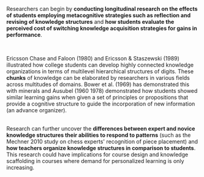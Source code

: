 <p><span style=font-weight: 400;>Researchers can begin by </span><strong>conducting longitudinal research on the effects of students employing metacognitive strategies such as reflection and revising of knowledge structures</strong><span style=font-weight: 400;> and </span><strong>how students evaluate the perceived cost of switching knowledge acquisition strategies for gains in performance</strong><span style=font-weight: 400;>.</span></p>  <p> </p>  <p><span style=font-weight: 400;>Ericsson Chase and Faloon (1980) and Ericsson &amp; Staszewski (1989) illustrated how college students can develop highly connected knowledge organizations in terms of multilevel hierarchical structures of digits. These </span><strong>chunks</strong><span style=font-weight: 400;> of knowledge can be elaborated by researchers in various fields across multitudes of domains. Bower et al. (1969) has demonstrated this with minerals and Ausubel (1960 1978) demonstrated how students showed similar learning gains when given a set of principles or propositions that provide a cognitive structure to guide the incorporation of new information (an advance organizer).</span></p>  <p><br><span style=font-weight: 400;>Research can further uncover the </span><strong>differences between expert and novice knowledge structures their abilities to respond to patterns</strong><span style=font-weight: 400;> (such as the Mechner 2010 study on chess experts' recognition of piece placement) and </span><strong>how teachers organize knowledge structures in comparison to students</strong><span style=font-weight: 400;>. This research could have implications for course design and knowledge scaffolding in courses where demand for personalized learning is only increasing.</span></p>